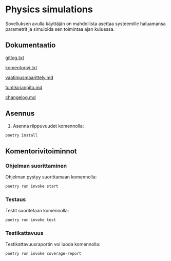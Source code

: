 # Physics simulations

Sovelluksen avulla käyttäjän on mahdollista asettaa systeemille haluamansa parametrit ja simuloida sen toimintaa ajan kuluessa.

## Dokumentaatio

[gitlog.txt](https://github.com/jipeso/ot-harjoitustyo/blob/main/laskarit/viikko1/gitlog.txt)

[komentorivi.txt](https://github.com/jipeso/ot-harjoitustyo/blob/main/laskarit/viikko1/komentorivi.txt)

[vaatimusmaarittely.md](https://github.com/jipeso/ot-harjoitustyo/blob/main/dokumentaatio/vaatimusmaarittely.md)

[tuntikirjanpito.md](https://github.com/jipeso/ot-harjoitustyo/blob/main/dokumentaatio/tuntikirjanpito.md)

[changelog.md](https://github.com/jipeso/ot-harjoitustyo/blob/main/dokumentaatio/changelog.md)


## Asennus

1. Asenna riippuvuudet komennolla:

```bash
poetry install
```

## Komentorivitoiminnot

### Ohjelman suorittaminen

Ohjelman pystyy suorittamaan komennolla:

```bash
poetry run invoke start
```

### Testaus

Testit suoritetaan komennolla:

```bash
poetry run invoke test
```

### Testikattavuus

Testikattavuusraportin voi luoda komennolla:

```bash
poetry run invoke coverage-report
```